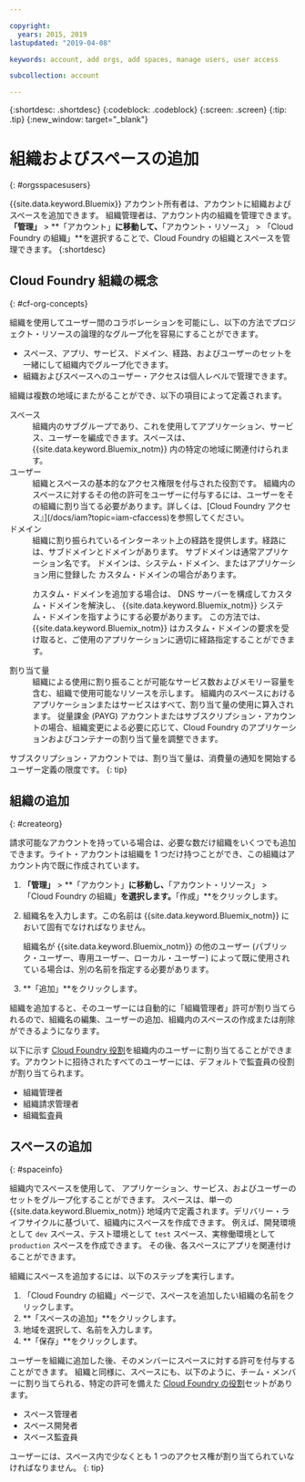 ```yaml
---

copyright:
  years: 2015, 2019
lastupdated: "2019-04-08"

keywords: account, add orgs, add spaces, manage users, user access

subcollection: account

---
```


{:shortdesc: .shortdesc}
{:codeblock: .codeblock}
{:screen: .screen}
{:tip: .tip}
{:new_window: target="_blank"}

# 組織およびスペースの追加
{: #orgsspacesusers}

{{site.data.keyword.Bluemix}} アカウント所有者は、アカウントに組織およびスペースを追加できます。 組織管理者は、アカウント内の組織を管理できます。 **「管理」** > **「アカウント」**に移動して、**「アカウント・リソース」 > 「Cloud Foundry の組織」**を選択することで、Cloud Foundry の組織とスペースを管理できます。
{:shortdesc}

## Cloud Foundry 組織の概念
{: #cf-org-concepts}

組織を使用してユーザー間のコラボレーションを可能にし、以下の方法でプロジェクト・リソースの論理的なグループ化を容易にすることができます。

   * スペース、アプリ、サービス、ドメイン、経路、およびユーザーのセットを一緒にして組織内でグループ化できます。
   * 組織およびスペースへのユーザー・アクセスは個人レベルで管理できます。

組織は複数の地域にまたがることができ、以下の項目によって定義されます。

<dl>
<dt>スペース</dt>
<dd>組織内のサブグループであり、これを使用してアプリケーション、サービス、ユーザーを編成できます。スペースは、{{site.data.keyword.Bluemix_notm}} 内の特定の地域に関連付けられます。 </dd>
<dt>ユーザー</dt>
<dd>組織とスペースの基本的なアクセス権限を付与された役割です。 組織内のスペースに対するその他の許可をユーザーに付与するには、ユーザーをその組織に割り当てる必要があります。詳しくは、[Cloud Foundry アクセス』](/docs/iam?topic=iam-cfaccess)を参照してください。</dd>
<dt>ドメイン</dt>
<dd>組織に割り振られているインターネット上の経路を提供します。経路には、サブドメインとドメインがあります。 サブドメインは通常アプリケーション名です。 ドメインは、システム・ドメイン、またはアプリケーション用に登録した
カスタム・ドメインの場合があります。<br/>
<p>カスタム・ドメインを追加する場合は、
DNS サーバーを構成してカスタム・ドメインを解決し、
{{site.data.keyword.Bluemix_notm}}
システム・ドメインを指すようにする必要があります。 この方法では、{{site.data.keyword.Bluemix_notm}}
はカスタム・ドメインの要求を受け取ると、ご使用のアプリケーションに適切に経路指定することができます。</p></dd>
<dt>割り当て量</dt>
<dd>組織による使用に割り振ることが可能なサービス数およびメモリー容量を含む、組織で使用可能なリソースを示します。 組織内のスペースにおけるアプリケーションまたはサービスはすべて、割り当て量の使用に算入されます。 従量課金 (PAYG) アカウントまたはサブスクリプション・アカウントの場合、組織変更による必要に応じて、Cloud Foundry のアプリケーションおよびコンテナーの割り当て量を調整できます。</dd>
</dl>

サブスクリプション・アカウントでは、割り当て量は、消費量の通知を開始するユーザー定義の限度です。
{: tip}

## 組織の追加
{: #createorg}

請求可能なアカウントを持っている場合は、必要な数だけ組織をいくつでも追加できます。ライト・アカウントは組織を 1 つだけ持つことができ、この組織はアカウント内で既に作成されています。

1. **「管理」** > **「アカウント」**に移動し、**「アカウント・リソース」 > 「Cloud Foundry の組織」**を選択します。**「作成」**をクリックします。
2. 組織名を入力します。この名前は {{site.data.keyword.Bluemix_notm}} において固有でなければなりません。

   組織名が {{site.data.keyword.Bluemix_notm}} の他のユーザー (パブリック・ユーザー、専用ユーザー、ローカル・ユーザー) によって既に使用されている場合は、別の名前を指定する必要があります。
3. **「追加」**をクリックします。

組織を追加すると、そのユーザーには自動的に「組織管理者」許可が割り当てられるので、組織名の編集、ユーザーの追加、組織内のスペースの作成または削除ができるようになります。

以下に示す [Cloud Foundry 役割](/docs/iam?topic=iam-cfaccess#cfroles)を組織内のユーザーに割り当てることができます。アカウントに招待されたすべてのユーザーには、デフォルトで監査員の役割が割り当てられます。

   * 組織管理者
   * 組織請求管理者
   * 組織監査員

## スペースの追加
{: #spaceinfo}

組織内でスペースを使用して、
アプリケーション、サービス、およびユーザーのセットをグループ化することができます。 スペースは、単一の {{site.data.keyword.Bluemix_notm}} 地域内で定義されます。デリバリー・ライフサイクルに基づいて、組織内にスペースを作成できます。 例えば、開発環境として `dev` スペース、テスト環境として `test` スペース、実稼働環境として `production` スペースを作成できます。 その後、各スペースにアプリを関連付けることができます。

組織にスペースを追加するには、以下のステップを実行します。

1. 「Cloud Foundry の組織」ページで、スペースを追加したい組織の名前をクリックします。
2. **「スペースの追加」**をクリックします。
3. 地域を選択して、名前を入力します。
4. **「保存」**をクリックします。

ユーザーを組織に追加した後、そのメンバーにスペースに対する許可を付与することができます。 組織と同様に、スペースにも、以下のように、チーム・メンバーに割り当てられる、特定の許可を備えた [Cloud Foundry の役割](/docs/iam?topic=iam-cfaccess#cfroles)セットがあります。

  * スペース管理者
  * スペース開発者
  * スペース監査員

ユーザーには、スペース内で少なくとも 1 つのアクセス権が割り当てられていなければなりません。
{: tip}
